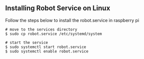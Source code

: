 ## Installing Robot Service on Linux

Follow the steps below to install the robot.service in raspberry pi

```
# move to the services directory
$ sudo cp robot.service /etc/systemd/system

# start the service
$ sudo systemctl start robot.service
$ sudo systemctl enable robot.service

```